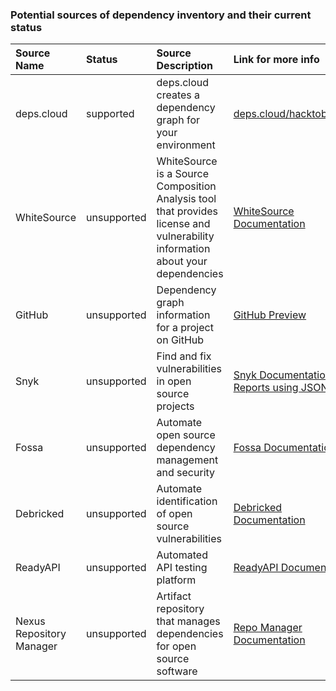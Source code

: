 ### Potential sources of dependency inventory and their current status

|**Source Name**|**Status**|**Source Description**|**Link for more info**|
|:----|:----|:----|:----|
|deps.cloud|supported|deps.cloud creates a dependency graph for your environment|[deps.cloud/hacktoberfest](https://github.com/depscloud/hacktoberfest#identifying-contribution-candidates)|
|WhiteSource|unsupported|WhiteSource is a Source Composition Analysis tool that provides license and vulnerability information about your dependencies|[WhiteSource Documentation](https://whitesource.atlassian.net/wiki/spaces/WD/pages/33915056/Due+Diligence+Report)|
|GitHub|unsupported|Dependency graph information for a project on GitHub|[GitHub Preview](https://developer.github.com/v4/previews/#access-to-a-repositories-dependency-graph)|
|Snyk|unsupported|Find and fix vulnerabilities in open source projects|[Snyk Documentation](https://support.snyk.io/hc/en-us/articles/360004002558-Reports-overview)<br>[Reports using JSON](https://snyk.io/blog/getting-the-most-out-of-snyk-test/)|
|Fossa|unsupported|Automate open source dependency management and security|[Fossa Documentation](https://docs.fossa.com/docs/running-a-scan)|
|Debricked|unsupported|Automate identification of open source vulnerabilities|[Debricked Documentation](https://debricked.com/documentation/solve-your-first-vulnerability/solve-a-vulnerability.html)|
|ReadyAPI|unsupported|Automated API testing platform|[ReadyAPI Documentation](https://support.smartbear.com/readyapi/docs/general-info/index.html)|
|Nexus Repository Manager|unsupported|Artifact repository that manages dependencies for open source software|[Repo Manager Documentation](https://help.sonatype.com/repomanager3/user-interface/browsing-repositories-and-repository-groups)|
